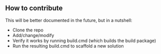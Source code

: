 ## How to contribute
This will be better documented in the future, but in a nutshell:

  * Clone the repo
  * Add/change/modify
  * Verify it works by running build.cmd (which builds the build package)
  * Run the resulting build.cmd to scaffold a new solution  